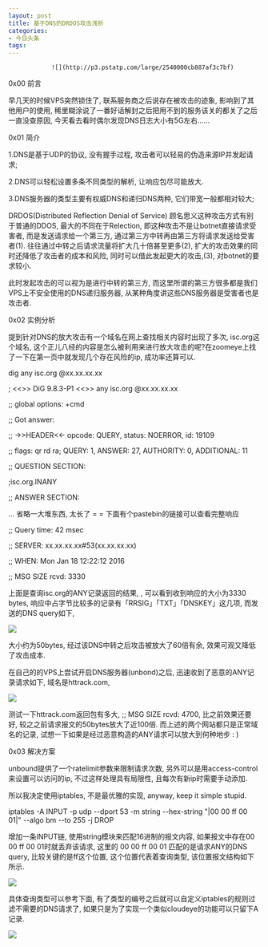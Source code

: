```yaml
---
layout: post
title: 基于DNS的DRDOS攻击浅析
categories:
- 今日头条
tags:
---
```

				![](http://p3.pstatp.com/large/2540000cb887af3c7bf)

0x00 前言

早几天的时候VPS突然锁住了, 联系服务商之后说存在被攻击的迹象, 影响到了其他用户的使用, 稀里糊涂说了一番好话解封之后把用不到的服务该关的都关了之后一直没查原因, 今天看去看时偶尔发现DNS日志大小有5G左右……

0x01 简介

1.DNS是基于UDP的协议, 没有握手过程, 攻击者可以轻易的伪造来源IP并发起请求;

2.DNS可以轻松设置多条不同类型的解析, 让响应包尽可能放大.

3.DNS服务器的类型主要有权威DNS和递归DNS两种, 它们带宽一般都相对较大;

DRDOS(Distributed Reflection Denial of Service) 顾名思义这种攻击方式有别于普通的DDOS, 最大的不同在于Relection, 即这种攻击不是让botnet直接请求受害者, 而是发送请求给一个第三方, 通过第三方中转再由第三方将请求发送给受害者(1). 往往通过中转之后请求流量将扩大几十倍甚至更多(2), 扩大的攻击效果的同时还降低了攻击者的成本和风险, 同时可以借此发起更大的攻击,(3), 对botnet的要求较小.

此时发起攻击的可以视为是进行中转的第三方, 而这里所谓的第三方很多都是我们VPS上不安全使用的DNS递归服务器, 从某种角度讲这些DNS服务器是受害者也是攻击者.

0x02 实例分析

提到针对DNS的放大攻击有一个域名在网上查找相关内容时出现了多次, isc.org这个域名, 这个正儿八经的内容是怎么被利用来进行放大攻击的呢?在zoomeye上找了一下在第一页中就发现几个存在风险的ip, 成功率还算可以.



dig any isc.org @xx.xx.xx.xx

; <<>> DiG 9.8.3-P1 <<>> any isc.org @xx.xx.xx.xx

;; global options: +cmd

;; Got answer:

;; ->>HEADER<<- opcode: QUERY, status: NOERROR, id: 19109

;; flags: qr rd ra; QUERY: 1, ANSWER: 27, AUTHORITY: 0, ADDITIONAL: 11

;; QUESTION SECTION:

;isc.org.INANY

;; ANSWER SECTION:

... 省略一大堆东西, 太长了 = = 下面有个pastebin的链接可以查看完整响应

;; Query time: 42 msec

;; SERVER: xx.xx.xx.xx#53(xx.xx.xx.xx)

;; WHEN: Mon Jan 18 12:22:12 2016

;; MSG SIZE rcvd: 3330

上面是查询isc.org的ANY记录返回的结果, , 可以看到收到响应的大小为3330 bytes, 响应中占字节比较多的记录有「RRSIG」「TXT」「DNSKEY」这几项, 而发送的DNS query如下, 

![](http://p9.pstatp.com/large/2540000cb8a97b47a95)

大小约为50bytes, 经过该DNS中转之后攻击被放大了60倍有余, 效果可观又降低了攻击成本.

在自己的的VPS上尝试开启DNS服务器(unbond)之后, 迅速收到了恶意的ANY记录请求如下, 域名是httrack.com,

![](http://p3.pstatp.com/large/2190002ed2d0aa39fd9)

测试一下httrack.com返回包有多大, ;; MSG SIZE rcvd: 4700, 比之前效果还要好, 较之之前请求报文的50bytes放大了近100倍. 而上述的两个网站都只是正常域名的记录, 试想一下如果是经过恶意构造的ANY请求可以放大到何种地步 : )

0x03 解决方案

unbound提供了一个ratelimit参数来限制请求次数, 另外可以是用access-control来设置可以访问的ip, 不过这样处理具有局限性, 且每次有新ip时需要手动添加.

所以我决定使用iptables, 不是最优雅的实现, anyway, keep it simple stupid.



iptables -A INPUT -p udp --dport 53 -m string --hex-string "|00 00 ff 00 01|" --algo bm --to 255 -j DROP

增加一条INPUT链, 使用string模块来匹配16进制的报文内容, 如果报文中存在00 00 ff 00 01时就丢弃该请求, 这里的 00 00 ff 00 01 匹配的是请求ANY的DNS query, 比较关键的是ff这个位置, 这个位置代表着查询类型, 该位置报文结构如下所示.

![](http://p2.pstatp.com/large/2540000cb93bb0663bd)

具体查询类型可以参考下面, 有了类型的编号之后就可以自定义iptables的规则过滤不需要的DNS请求了, 如果只是为了实现一个类似cloudeye的功能可以只留下A记录.

![](http://p1.pstatp.com/large/2190002ed2e23c79f30)